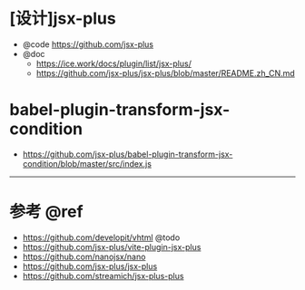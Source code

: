 # [设计]jsx-plus

- @code https://github.com/jsx-plus
- @doc
    - https://ice.work/docs/plugin/list/jsx-plus/
    - https://github.com/jsx-plus/jsx-plus/blob/master/README.zh_CN.md

# babel-plugin-transform-jsx-condition

- https://github.com/jsx-plus/babel-plugin-transform-jsx-condition/blob/master/src/index.js

---

# 参考 @ref

- https://github.com/developit/vhtml @todo
- https://github.com/jsx-plus/vite-plugin-jsx-plus
- https://github.com/nanojsx/nano
- https://github.com/jsx-plus/jsx-plus
- https://github.com/streamich/jsx-plus-plus